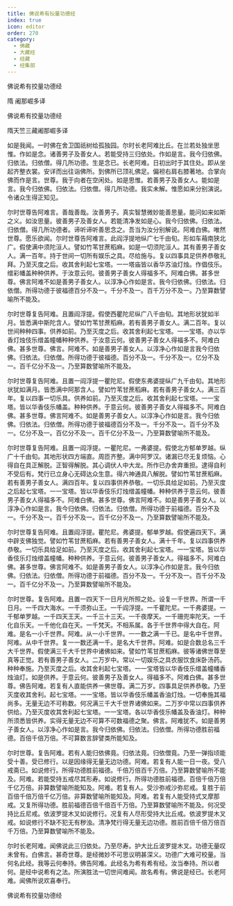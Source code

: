 ```yaml
---
title: 佛说希有挍量功德经
index: true
icon: editor
order: 270
category:
  - 佛藏
  - 大藏经
  - 经藏
  - 经集部
---
```


  佛说希有挍量功德经  

隋 阇那崛多译  

佛说希有挍量功德经  

隋天竺三藏阇那崛多译  

如是我闻。一时佛在舍卫国祇树给孤独园。尔时长老阿难比丘。在兰若处独坐思惟。作如是念。诸善男子及善女人。若能受持三归依处。作如是言。我今归依佛。归依法。归依僧。得几所功德。生是念已。长老阿难。日初出时于其住处。即从坐起齐整衣裳。安详而出往诣佛所。到佛所已顶礼佛足。偏袒右肩右膝著地。合掌向佛而作是言。世尊。我于向者在空闲处。如是思惟。若善男子及善女人。能如是言。我今归依佛。归依法。归依僧。得几所功德。我实未解。惟愿如来分别演说。令诸众生得正知见。  

尔时世尊告阿难言。善哉善哉。汝善男子。真实智慧微妙能善思量。能问如来如斯之义。如汝思量。彼善男子及善女人。若能清净发如是心。我今归依佛。归依法。归依僧。得几所功德者。谛听谛听善思念之。吾当为汝分别解说。阿难白佛。唯然世尊。愿乐欲闻。尔时世尊告阿难言。此阎浮提地纵广七千由旬。形如车葙南狭北广。假使满中须陀洹人。譬如竹苇甘蔗稻麻。如是一切须陀洹人。其有善男子善女人。满一百年。持于世间一切所有娱乐之具。尽给施与。复以四事具足供养恭敬礼拜。乃至灭度之后。收其舍利起七宝塔。一一塔庙皆以香华苏油灯烛。作倡伎乐。缯彩幡盖种种供养。于汝意云何。彼善男子善女人得福多不。阿难白佛。甚多世尊。佛言阿难不如是善男子善女人。以淳净心作如是言。我今归依佛。归依法。归依僧。所得功德于彼福德百分不及一。千分不及一。百千万分不及一。乃至算数譬喻所不能及。  

尔时世尊复告阿难。且置阎浮提。假使西瞿陀尼纵广八千由旬。其地形状犹如半月。皆悉满中斯陀含人。譬如竹苇甘蔗稻麻。若有善男子善女人。满二百年。复以世间种种四事。供养如前。乃至灭度之后。收其舍利起七宝塔。一一宝塔。亦以华香灯烛伎乐缯盖幢幡种种供养。于汝意云何。彼善男子善女人得福多不。阿难白佛。甚多世尊。佛言。阿难不。如是善男子善女人。以淳净心作如是言我今归依佛。归依法。归依僧。所得功德于彼福德。百分不及一。千分不及一。亿分不及一。百千亿分不及一。乃至算数譬喻所不能及。  

尔时世尊复告阿难。且置一阎浮提一瞿陀尼。假使东弗婆提纵广九千由旬。其地形状犹如满月。皆悉满中阿那含人。譬如竹苇甘蔗稻麻。若有善男子善女人。满三百年。复以四事一切乐具。供养如前。乃至灭度之后。收其舍利起七宝塔。一一宝塔。皆以华香伎乐幡盖。种种供养。于意云何。彼善男子善女人得福多不。阿难白佛。甚多世尊。佛言阿难不。如是善男子善女人。以淳净心作如是言。我今归依佛。归依法。归依僧。所得功德于彼福德百分不及一。千分不及一。百千分不及一。亿分不及一。百亿分不及一。百千亿分不及一。乃至算数譬喻所不能及。  

尔时世尊复告阿难。且置一阎浮提。一瞿陀尼。一弗婆提。假使北方郁单罗越。纵广十千由旬。其地形状四方端直。周匝齐整。满中阿罗汉。诸漏已尽无复烦恼。心得自在具正解脱。正智得解脱。其心调伏人中大龙。所作已办舍弃重担。逮得自利不受后有。梵行已立身心无碍达众生意。得六神通具八解脱。譬如竹苇甘蔗稻麻。若有善男子善女人。满四百年。复以四事供养恭敬。一切乐具给足如前。乃至灭度之后起七宝塔。一一宝塔。皆以华香伎乐灯烛缯盖幢幡。种种供养于意云何。彼善男子善女人得福多不。阿难白佛。甚多世尊。佛言阿难不。如是善男子善女人。以淳净心作如是言。我今归依佛。归依法。归依僧。所得功德于前福德。百分不及一。千分不及一。百千分不及一。百千亿分不及一。乃至算数譬喻所不能及。  

尔时世尊复告阿难。且置阎浮提。瞿陀尼。弗婆提。郁单罗越。假使遍四天下。满中辟支佛独觉。譬如竹苇甘蔗稻麻。若有善男子善女人。满十千年。复以四事供养恭敬。一切乐具给足如前。乃至灭度之后。收其舍利起七宝塔。一一宝塔。皆以华香伎乐灯烛缯盖幢幡。种种供养。于意云何。彼善男子善女人。得福多不。阿难白佛。甚多世尊。佛言阿难不。如是善男子善女人。以淳净心作如是言。我今归依佛。归依法。归依僧。所得功德于前福德。百分不及一。千分不及一。百千分不及一。百千亿分不及一。乃至算数譬喻所不能及。  

尔时世尊。复告阿难。且置一四天下一日月光所照之处。设复一千世界。所谓一千日月。一千四大海水。一千须弥山王。一千阎浮提。一千瞿陀尼。一千弗婆提。一千郁单罗越。一千四天王天。一千三十三天。一千夜摩天。一千珊兜率陀天。一千化自乐天。一千他化自在天。一千梵天。不相系属。各于千世界中得大自在。阿难。是名一小千世界。阿难。从一小千世界。一一数之满一千已。是名中千世界。阿难。从中千世界。复一一数还满一千。是名大千世界。阿难。如是合数总名三千大千世界。假使满三千大千世界中诸佛如来。譬如竹苇甘蔗稻麻。彼等诸佛世尊至真等正觉。若有善男子善女人。二万岁中。常以一切娱乐之具衣服饮食床卧汤药。种种奉施。乃至灭度之后。收其舍利起七宝塔。一一宝塔皆以华香伎乐缯盖幢幡香烛油灯。如是供养。于意云何。彼善男子及善女人。得福多不。阿难白佛。甚多世尊。佛告阿难。若复有人直能供养一佛世尊。满二万岁。四事具足供养恭敬。乃至灭度收其舍利。起七宝塔。一一宝塔。皆以华香伎乐幡盖香油灯烛。一切奉施其福尚多。无量无边不可称数。何况满三千大千世界诸佛如来。二万岁中常以四事供养供给。乃至灭度收其舍利起七宝塔。一一宝塔。各以华香伎乐幡盖及香油灯。种种所须悉皆供养。实得无量无边不可算不可数福德之聚。佛言。阿难犹不。如是善男子善女人。以淳净心作如是言。我今归依佛。归依法。归依僧。所得功德胜前福德。百倍千倍万倍。不可算数言辞譬类所能知及。  

尔时世尊。复告阿难。若有人能归依佛竟。归依法竟。归依僧竟。乃至一弹指顷能受十善。受已修行。以是因缘得无量无边功德。阿难。若复有人能一日一夜。受八戒斋已。如说修行。所得功德胜前福德。千倍万倍百千万倍。乃至算数譬喻所不能及。阿难。若能受持五戒尽其形寿。如说修行。所得功德胜前福德。百倍千倍万倍千亿万倍。非算数譬喻所能知及。阿难。若复有人。受沙弥戒沙弥尼戒。复胜于前百倍千倍万倍千亿万倍。非算数譬喻所能知及。阿难。若复有人能受持式叉摩那戒。又复所得功德。胜前福德百倍千倍百千万倍。乃至算数譬喻所不能及。何况受持比丘尼戒。依波罗提木叉如说修行。况复有人尽形受持大比丘戒。依波罗提木叉戒。如说修行不缺不犯无有秽浊。清净梵行得无量无边功德。胜前百倍千倍万倍百千万倍。乃至算数譬喻所不能及。  

尔时长老阿难。闻佛说此三归依处。乃至尽寿。护大比丘波罗提木叉。功德无量叹未曾有。白佛言。甚奇世尊。是经微妙不可思议明甚深义。功德广大难可校量。当何名此经。我等云何奉持。佛告阿难。此经名为希有希有经。汝当奉持。所以者何。是经中说希有之法。所演胜法一切世间难闻。故名希有。佛说是经已。长老阿难。闻佛所说欢喜奉行。  

佛说希有挍量功德经  
